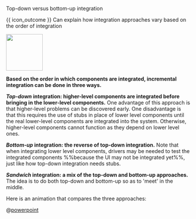 <span id="title">Top-down versus bottom-up integration</span>

<span id="prereqs"><panel src="../bigBangVsIncremental/unit-inElsewhere-asFlat.md" boilerplate header="%%{{ icon_prereq }} Implementation → Integration → Approaches → Big-Bang Vs Incremental%%" popup-url="{{ baseUrl }}/integration/approaches/bigBangVsIncremental" /></span>

<span id="outcomes">{{ icon_outcome }} Can explain how integration approaches vary based on the order of integration</span>

<div id="body">

<img src="{{baseUrl}}/integration/approaches/topDownVsBottomUp/images/approaches.png" height="100" />
<p/>

**Based on the order in which components are integrated, incremental integration can be done in three ways.**

**_Top-down_ integration: higher-level components are integrated before bringing in the lower-level components.** One advantage of this approach is that higher-level problems can be discovered early. One disadvantage is that this requires the use of <trigger for="pop:topdown-stub">stubs</trigger> in place of lower level components until the real lower-level components are integrated into the system. Otherwise, higher-level components cannot function as they depend on lower level ones.

<popover id="pop:topdown-stub" header="{{icon_preview}}" placement="top">
  <div slot="content">
    <include src="../../../common/definitions.md#def-stub" />
  </div>
</popover>

**_Bottom-up_ integration: the reverse of top-down integration.** Note that when integrating lower level components, <tooltip content="additional code written to provide inputs to a component via an API">drivers</tooltip> may be needed to test the integrated components %%because the UI may not be integrated yet%%, just like how top-down integration needs stubs.

**_Sandwich_ integration: a mix of the top-down and bottom-up approaches.** The idea is to do both top-down and bottom-up so as to 'meet' in the middle.

<div v-closeable alt="slideshow: comparison">

Here is an animation that compares the three approaches: 

@[powerpoint](https://onedrive.live.com/embed?cid=A5AF047C4CAD67AB&resid=A5AF047C4CAD67AB%212318&authkey=AD27jxfKqq3nqpQ&em=2)

</div>

</div>

<div id="extras">

<include src="exercises.md" />

</div>
